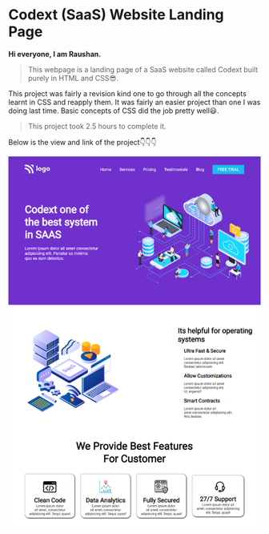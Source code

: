 # Codext (SaaS) Website Landing Page

**Hi everyone, I am Raushan.**

> This webpage is a landing page of a SaaS website called Codext built purely in HTML and CSS😎.

This project was fairly a revision kind one to go through all the concepts learnt in CSS and reapply them. It was fairly an easier project than one I was doing last time. Basic concepts of CSS did the job pretty well😃.

>This project took 2.5 hours to complete it.

Below is the view and link of the project👇👇👇
<br>

![codext](project13css.png)

